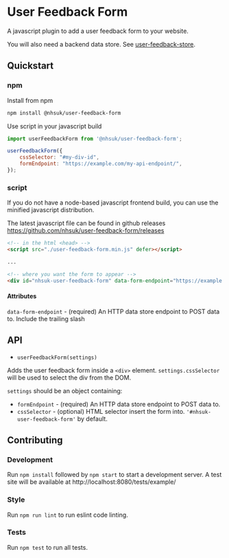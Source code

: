 # User Feedback Form

A javascript plugin to add a user feedback form to your website.

You will also need a backend data store. See [user-feedback-store](https://github.com/nhsuk/user-feedback-store).

## Quickstart

### npm

Install from npm
```bash
npm install @nhsuk/user-feedback-form
```

Use script in your javascript build

```js
import userFeedbackForm from '@nhsuk/user-feedback-form';

userFeedbackForm({
    cssSelector: "#my-div-id",
    formEndpoint: "https://example.com/my-api-endpoint/",
});
```

### script

If you do not have a node-based javascript frontend build, you can use the minified javascript distribution.

The latest javascript file can be found in github releases https://github.com/nhsuk/user-feedback-form/releases

```html
<!-- in the html <head> -->
<script src="./user-feedback-form.min.js" defer></script>

...

<!-- where you want the form to appear -->
<div id="nhsuk-user-feedback-form" data-form-endpoint="https://example.com/endpoint/"></div>
```

#### Attributes

`data-form-endpoint` - (required) An HTTP data store endpoint to POST data to. Include the trailing slash

## API

- `userFeedbackForm(settings)`

Adds the user feedback form inside a `<div>` element. `settings.cssSelector` will be used to select the div from the DOM.

`settings` should be an object containing:

* `formEndpoint` - (required) An HTTP data store endpoint to POST data to.
* `cssSelector` - (optional) HTML selector insert the form into. `'#nhsuk-user-feedback-form'` by default.

## Contributing

### Development

Run `npm install` followed by `npm start` to start a development server. A test site will be available at http://localhost:8080/tests/example/

### Style

Run `npm run lint` to run eslint code linting.

### Tests

Run `npm test` to run all tests.
